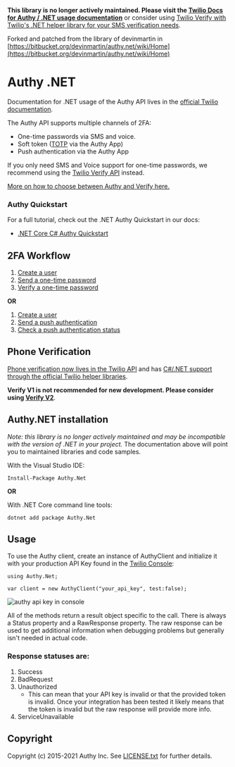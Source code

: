 **This library is no longer actively maintained. Please visit the [Twilio Docs for Authy / .NET usage documentation](https://www.twilio.com/docs/authy/api?code-language=C%23)** or consider using [Twilio Verify with Twilio's .NET helper library for your SMS verification needs](https://www.twilio.com/docs/verify/api?code-language=C%23).

Forked and patched from the library of devinmartin in [https://bitbucket.org/devinmartin/authy.net/wiki/Home](https://bitbucket.org/devinmartin/authy.net/wiki/Home)

# Authy .NET

Documentation for .NET usage of the Authy API lives in the [official Twilio documentation](https://www.twilio.com/docs/authy/api/).

The Authy API supports multiple channels of 2FA:
* One-time passwords via SMS and voice.
* Soft token ([TOTP](https://www.twilio.com/docs/glossary/totp) via the Authy App)
* Push authentication via the Authy App

If you only need SMS and Voice support for one-time passwords, we recommend using the [Twilio Verify API](https://www.twilio.com/docs/verify/api) instead. 

[More on how to choose between Authy and Verify here.](https://www.twilio.com/docs/verify/authy-vs-verify)

### Authy Quickstart

For a full tutorial, check out the .NET Authy Quickstart in our docs:
* [.NET Core C# Authy Quickstart](https://www.twilio.com/docs/authy/quickstart/dotnet-core-csharp-two-factor-authentication)

## 2FA Workflow

1. [Create a user](https://www.twilio.com/docs/authy/api/users#enabling-new-user)
2. [Send a one-time password](https://www.twilio.com/docs/authy/api/one-time-passwords)
3. [Verify a one-time password](https://www.twilio.com/docs/authy/api/one-time-passwords#verify-a-one-time-password)

**OR**

1. [Create a user](https://www.twilio.com/docs/authy/api/users#enabling-new-user)
2. [Send a push authentication](https://www.twilio.com/docs/authy/api/push-authentications)
3. [Check a push authentication status](https://www.twilio.com/docs/authy/api/push-authentications#check-approval-request-status)

## <a name="phone-verification"></a>Phone Verification

[Phone verification now lives in the Twilio API](https://www.twilio.com/docs/verify/api) and has [C#/.NET support through the official Twilio helper libraries](https://www.twilio.com/docs/libraries/csharp-dotnet). 

**Verify V1 is not recommended for new development. Please consider using [Verify V2](https://www.twilio.com/docs/verify/api)**.

## Authy.NET installation
*Note: this library is no longer actively maintained and may be incompatible with the version of .NET in your project.* The documentation above will point you to maintained libraries and code samples.

With the Visual Studio IDE:
```
Install-Package Authy.Net
```

**OR**

With .NET Core command line tools:
```
dotnet add package Authy.Net
```

## Usage

To use the Authy client, create an instance of AuthyClient and initialize it with your production API Key found in the [Twilio Console](https://www.twilio.com/console/authy/applications/):

```
using Authy.Net;

var client = new AuthyClient("your_api_key", test:false);
```

![authy api key in console](https://s3.amazonaws.com/com.twilio.prod.twilio-docs/images/account-security-api-key.width-800.png)

All of the methods return a result object specific to the call. There is always a Status property and a RawResponse property. The raw response can be used to get additional information when debugging problems but generally isn't needed in actual code.

### Response statuses are:
1. Success
2. BadRequest
3. Unauthorized
    * This can mean that your API key is invalid or that the provided token is invalid. Once your integration has been tested it likely means that the token is invalid but the raw response will provide more info.
4. ServiceUnavailable

## Copyright

Copyright (c) 2015-2021 Authy Inc. See [LICENSE.txt](https://github.com/twilio/authy.net/blob/master/LICENSE.txt) for further details.

